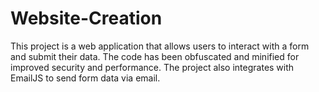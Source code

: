 # Website-Creation
This project is a web application that allows users to interact with a form and submit their data. The code has been obfuscated and minified for improved security and performance. The project also integrates with EmailJS to send form data via email.
